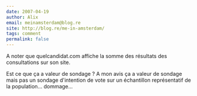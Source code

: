 ```yaml
---
date: 2007-04-19
author: Alix
email: meinamsterdam@blog.re
site: http://blog.re/me-in-amsterdam/
tags: comment
permalink: false
---
```

A noter que quelcandidat.com affiche la somme des résultats des consultations sur son site.

Est ce que ça a valeur de sondage ? A mon avis ça a valeur de sondage mais pas un sondage d'intention de vote sur un échantillon représentatif de la population... dommage...
